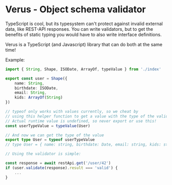 # Verus - Object schema validator

TypeScript is cool, but its typesystem can't protect against invalid external data, like REST-API responses.
You can write validators, but to get the benefits of static typing you would have to also write interface definitions.

Verus is a TypeScript (and Javascript) library that can do both at the same time!

Example:

```typescript
import { String, Shape, ISODate, ArrayOf, typeValue } from './index'

export const user = Shape({
    name: String,
    birthdate: ISODate,
    email: String,
    kids: ArrayOf(String)
})

// typeof only works with values currently, so we cheat by
// using this helper function to get a value with the type of the validator.
// Actual runtime value is undefined, so never export or use this!
const userTypeValue = typeValue(User)

// And now we can get the type of the value
export type User = typeof userTypeValue
// type User = { name: string, birthdate: Date, email: string, kids: string[] }

// Using the validator is simple:

const response = await restApi.get('/user/42')
if (user.validate(response).result === 'valid') {
    ...
}
```

